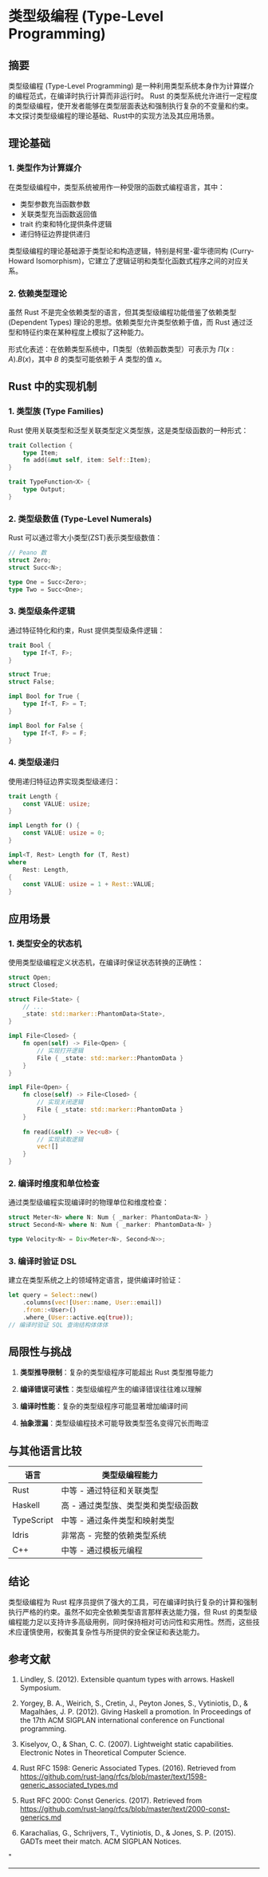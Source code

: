 ﻿# 类型级编程 (Type-Level Programming)

## 摘要

类型级编程 (Type-Level Programming) 是一种利用类型系统本身作为计算媒介的编程范式，在编译时执行计算而非运行时。
Rust 的类型系统允许进行一定程度的类型级编程，使开发者能够在类型层面表达和强制执行复杂的不变量和约束。
本文探讨类型级编程的理论基础、Rust中的实现方法及其应用场景。

## 理论基础

### 1. 类型作为计算媒介

在类型级编程中，类型系统被用作一种受限的函数式编程语言，其中：

- 类型参数充当函数参数
- 关联类型充当函数返回值
- trait 约束和特化提供条件逻辑
- 递归特征边界提供递归

类型级编程的理论基础源于类型论和构造逻辑，特别是柯里-霍华德同构 (Curry-Howard Isomorphism)，它建立了逻辑证明和类型化函数式程序之间的对应关系。

### 2. 依赖类型理论

虽然 Rust 不是完全依赖类型的语言，但其类型级编程功能借鉴了依赖类型 (Dependent Types) 理论的思想。依赖类型允许类型依赖于值，而 Rust 通过泛型和特征约束在某种程度上模拟了这种能力。

形式化表述：在依赖类型系统中，Π类型（依赖函数类型）可表示为 $\Pi(x:A).B(x)$，其中 $B$ 的类型可能依赖于 $A$ 类型的值 $x$。

## Rust 中的实现机制

### 1. 类型族 (Type Families)

Rust 使用关联类型和泛型关联类型定义类型族，这是类型级函数的一种形式：

```rust
trait Collection {
    type Item;
    fn add(&mut self, item: Self::Item);
}

trait TypeFunction<X> {
    type Output;
}
```

### 2. 类型级数值 (Type-Level Numerals)

Rust 可以通过零大小类型(ZST)表示类型级数值：

```rust
// Peano 数
struct Zero;
struct Succ<N>;

type One = Succ<Zero>;
type Two = Succ<One>;
```

### 3. 类型级条件逻辑

通过特征特化和约束，Rust 提供类型级条件逻辑：

```rust
trait Bool {
    type If<T, F>;
}

struct True;
struct False;

impl Bool for True {
    type If<T, F> = T;
}

impl Bool for False {
    type If<T, F> = F;
}
```

### 4. 类型级递归

使用递归特征边界实现类型级递归：

```rust
trait Length {
    const VALUE: usize;
}

impl Length for () {
    const VALUE: usize = 0;
}

impl<T, Rest> Length for (T, Rest)
where
    Rest: Length,
{
    const VALUE: usize = 1 + Rest::VALUE;
}
```

## 应用场景

### 1. 类型安全的状态机

使用类型级编程定义状态机，在编译时保证状态转换的正确性：

```rust
struct Open;
struct Closed;

struct File<State> {
    // ...
    _state: std::marker::PhantomData<State>,
}

impl File<Closed> {
    fn open(self) -> File<Open> {
        // 实现打开逻辑
        File { _state: std::marker::PhantomData }
    }
}

impl File<Open> {
    fn close(self) -> File<Closed> {
        // 实现关闭逻辑
        File { _state: std::marker::PhantomData }
    }
    
    fn read(&self) -> Vec<u8> {
        // 实现读取逻辑
        vec![]
    }
}
```

### 2. 编译时维度和单位检查

通过类型级编程实现编译时的物理单位和维度检查：

```rust
struct Meter<N> where N: Num { _marker: PhantomData<N> }
struct Second<N> where N: Num { _marker: PhantomData<N> }

type Velocity<N> = Div<Meter<N>, Second<N>>;
```

### 3. 编译时验证 DSL

建立在类型系统之上的领域特定语言，提供编译时验证：

```rust
let query = Select::new()
    .columns(vec![User::name, User::email])
    .from::<User>()
    .where_(User::active.eq(true));
// 编译时验证 SQL 查询结构体体体
```

## 局限性与挑战

1. **类型推导限制**：复杂的类型级程序可能超出 Rust 类型推导能力

2. **编译错误可读性**：类型级编程产生的编译错误往往难以理解

3. **编译时性能**：复杂的类型级程序可能显著增加编译时间

4. **抽象泄漏**：类型级编程技术可能导致类型签名变得冗长而晦涩

## 与其他语言比较

| 语言 | 类型级编程能力 |
|------|----------------|
| Rust | 中等 - 通过特征和关联类型 |
| Haskell | 高 - 通过类型族、类型类和类型级函数 |
| TypeScript | 中等 - 通过条件类型和映射类型 |
| Idris | 非常高 - 完整的依赖类型系统 |
| C++ | 中等 - 通过模板元编程 |

## 结论

类型级编程为 Rust 程序员提供了强大的工具，可在编译时执行复杂的计算和强制执行严格的约束。虽然不如完全依赖类型语言那样表达能力强，但 Rust 的类型级编程能力足以支持许多高级用例，同时保持相对可访问性和实用性。然而，这些技术应谨慎使用，权衡其复杂性与所提供的安全保证和表达能力。

## 参考文献

1. Lindley, S. (2012). Extensible quantum types with arrows. Haskell Symposium.

2. Yorgey, B. A., Weirich, S., Cretin, J., Peyton Jones, S., Vytiniotis, D., & Magalhães, J. P. (2012). Giving Haskell a promotion. In Proceedings of the 17th ACM SIGPLAN international conference on Functional programming.

3. Kiselyov, O., & Shan, C. C. (2007). Lightweight static capabilities. Electronic Notes in Theoretical Computer Science.

4. Rust RFC 1598: Generic Associated Types. (2016). Retrieved from <https://github.com/rust-lang/rfcs/blob/master/text/1598-generic_associated_types.md>

5. Rust RFC 2000: Const Generics. (2017). Retrieved from <https://github.com/rust-lang/rfcs/blob/master/text/2000-const-generics.md>

6. Karachalias, G., Schrijvers, T., Vytiniotis, D., & Jones, S. P. (2015). GADTs meet their match. ACM SIGPLAN Notices.

"

---
